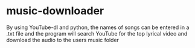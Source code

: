 # music-downloader
By using YouTube-dl and python, the names of songs can be entered in a .txt file and the program will search YouTube for the top lyrical video and download the audio to the users music folder
